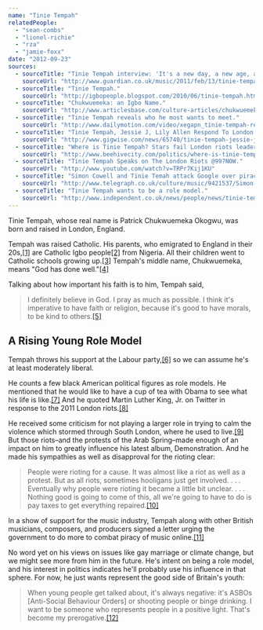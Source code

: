 ```yaml
---
name: "Tinie Tempah"
relatedPeople:
  - "sean-combs"
  - "lionel-richie"
  - "rza"
  - "jamie-foxx"
date: "2012-09-23"
sources:
  - sourceTitle: "Tinie Tempah interview: 'It's a new day, a new age, a new outlook.'"
    sourceUrl: "http://www.guardian.co.uk/music/2011/feb/13/tinie-tempah-interview-brit-awards"
  - sourceTitle: "Tinie Tempah."
    sourceUrl: "http://igbopeople.blogspot.com/2010/06/tinie-tempah.html"
  - sourceTitle: "Chukwuemeka: an Igbo Name."
    sourceUrl: "http://www.articlesbase.com/culture-articles/chukwuemeka-an-igbo-name-670637.html"
  - sourceTitle: "Tinie Tempah reveals who he most wants to meet."
    sourceUrl: "http://www.dailymotion.com/video/xegapn_tinie-tempah-reveals-who-he-most-wa_news"
  - sourceTitle: "Tinie Tempah, Jessie J, Lily Allen Respond To London Riots Over Twitter."
    sourceUrl: "http://www.gigwise.com/news/65740/tinie-tempah-jessie-j-lily-allen-respond-to-london-riots-over-twitter"
  - sourceTitle: "Where is Tinie Tempah? Stars fail London riots leadership call."
    sourceUrl: "http://www.beehivecity.com/politics/where-is-tinie-tempah-stars-called-on-to-condemn-london-riots09878/"
  - sourceTitle: "Tinie Tempah Speaks on The London Riots @997NOW."
    sourceUrl: "http://www.youtube.com/watch?v=TRPr7Kij1KU"
  - sourceTitle: "Simon Cowell and Tinie Temah attack Google over piracy."
    sourceUrl: "http://www.telegraph.co.uk/culture/music/9421537/Simon-Cowell-and-Tinie-Tempah-attack-Google-over-piracy.html"
  - sourceTitle: "Tinie Tempah wants to be a role model."
    sourceUrl: "http://www.independent.co.uk/news/people/news/tinie-tempah-wants-to-be-a-role-model-2214293.html"
---
```


Tinie Tempah, whose real name is Patrick Chukwuemeka Okogwu, was born and raised in London, England.

Tempah was raised Catholic. His parents, who emigrated to England in their 20s,<a class="source-citation" href="#http://www.guardian.co.uk/music/2011/feb/13/tinie-tempah-interview-brit-awards" title="Tinie Tempah interview: &apos;It&apos;s a new day, a new age, a new outlook.&apos;">[1]</a> are Catholic Igbo people<a class="source-citation" href="#http://igbopeople.blogspot.com/2010/06/tinie-tempah.html" title="Tinie Tempah.">[2]</a> from Nigeria. All their children went to Catholic schools growing up.<a class="source-citation" href="#http://www.guardian.co.uk/music/2011/feb/13/tinie-tempah-interview-brit-awards" title="Tinie Tempah interview: &apos;It&apos;s a new day, a new age, a new outlook.&apos;">[3]</a> Tempah's middle name, Chukwuemeka, means "God has done well."<a class="source-citation" href="#http://www.articlesbase.com/culture-articles/chukwuemeka-an-igbo-name-670637.html" title="Chukwuemeka: an Igbo Name.">[4]</a>

Talking about how important his faith is to him, Tempah said,

>I definitely believe in God. I pray as much as possible. I think it's imperative to have faith or religion, because it's good to have morals, to be kind to others.<a class="source-citation" href="#http://www.guardian.co.uk/music/2011/feb/13/tinie-tempah-interview-brit-awards" title="Tinie Tempah interview: &apos;It&apos;s a new day, a new age, a new outlook.&apos;">[5]</a>

## A Rising Young Role Model

Tempah throws his support at the Labour party,<a class="source-citation" href="#http://www.dailymotion.com/video/xegapn_tinie-tempah-reveals-who-he-most-wa_news" title="Tinie Tempah reveals who he most wants to meet.">[6]</a> so we can assume he's at least moderately liberal.

He counts a few black American political figures as role models. He mentioned that he would like to have a cup of tea with Obama to see what his life is like.<a class="source-citation" href="#http://www.dailymotion.com/video/xegapn_tinie-tempah-reveals-who-he-most-wa_news" title="Tinie Tempah reveals who he most wants to meet.">[7]</a> And he quoted Martin Luther King, Jr. on Twitter in response to the 2011 London riots.<a class="source-citation" href="#http://www.gigwise.com/news/65740/tinie-tempah-jessie-j-lily-allen-respond-to-london-riots-over-twitter" title="Tinie Tempah, Jessie J, Lily Allen Respond To London Riots Over Twitter.">[8]</a>

He received some criticism for not playing a larger role in trying to calm the violence which stormed through South London, where he used to live.<a class="source-citation" href="#http://www.beehivecity.com/politics/where-is-tinie-tempah-stars-called-on-to-condemn-london-riots09878/" title="Where is Tinie Tempah? Stars fail London riots leadership call.">[9]</a> But those riots–and the protests of the Arab Spring–made enough of an impact on him to greatly influence his latest album, Demonstration. And he made his sympathies as well as disapproval for the rioting clear:

>People were rioting for a cause. It was almost like a riot as well as a protest. But as all riots, sometimes hooligans just get involved. . . . Eventually why people were rioting it became a little bit unclear. . . . Nothing good is going to come of this, all we're going to have to do is pay taxes to get everything repaired.<a class="source-citation" href="#http://www.youtube.com/watch?v=TRPr7Kij1KU" title="Tinie Tempah Speaks on The London Riots @997NOW.">[10]</a>

In a show of support for the music industry, Tempah along with other British musicians, composers, and producers signed a letter urging the government to do more to combat piracy of music online.<a class="source-citation" href="#http://www.telegraph.co.uk/culture/music/9421537/Simon-Cowell-and-Tinie-Tempah-attack-Google-over-piracy.html" title="Simon Cowell and Tinie Temah attack Google over piracy.">[11]</a>

No word yet on his views on issues like gay marriage or climate change, but we might see more from him in the future. He's intent on being a role model, and his interest in politics indicates he'll probably use his influence in that sphere. For now, he just wants represent the good side of Britain's youth:

>When young people get talked about, it's always negative: it's ASBOs [Anti-Social Behaviour Orders] or shooting people or binge drinking. I want to be someone who represents people in a positive light. That's become my prerogative.<a class="source-citation" href="#http://www.independent.co.uk/news/people/news/tinie-tempah-wants-to-be-a-role-model-2214293.html" title="Tinie Tempah wants to be a role model.">[12]</a>